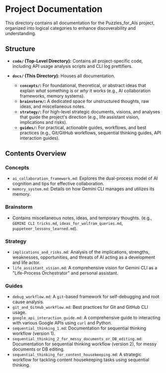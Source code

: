 # Project Documentation

This directory contains all documentation for the Puzzles_for_AIs project, organized into logical categories to enhance discoverability and understanding.

## Structure

*   **`code/` (Top-Level Directory):** Contains all project-specific code, including API usage analysis scripts and CLI log prettifiers.

*   **`docs/` (This Directory):** Houses all documentation.
    *   **`concepts/`:** For foundational, theoretical, or abstract ideas that explain *what* something is or *why* it works (e.g., AI collaboration frameworks, memory systems).
    *   **`brainstorm/`:** A dedicated space for unstructured thoughts, raw ideas, and miscellaneous notes.
    *   **`strategy/`:** For high-level strategic documents, visions, and analyses that guide the project's direction (e.g., life assistant vision, implications and risks).
    *   **`guides/`:** For practical, actionable guides, workflows, and best practices (e.g., Git/GitHub workflows, sequential thinking guides, API interaction guides).

## Contents Overview

### Concepts
*   `ai_collaboration_framework.md`: Explores the dual-process model of AI cognition and tips for effective collaboration.
*   `memory_system.md`: Details on how Gemini CLI manages and utilizes its memory.

### Brainstorm
*   Contains miscellaneous notes, ideas, and temporary thoughts. (e.g., `GEMINI CLI tricks.md`, `ideas_for_wolfram_queries.md`, `puppeteer_lessons_learned.md`).

### Strategy
*   `implications_and_risks.md`: Analysis of the implications, strengths, weaknesses, opportunities, and threats of AI acting as a development and life actor.
*   `life_assistant_vision.md`: A comprehensive vision for Gemini CLI as a "Life-Process Orchestrator" and personal assistant.

### Guides
*   `debug_workflow.md`: A `git`-based framework for self-debugging and root cause analysis.
*   `git_and_GitHub_workflow.md`: Best practices for Git and GitHub CLI usage.
*   `google_api_interaction_guide.md`: A comprehensive guide to interacting with various Google APIs using `curl` and Python.
*   `sequential_thinking_1.md`: Documentation for sequential thinking workflow (version 1).
*   `sequential_thinking_2_for_messy_documents_or_DB_editing.md`: Documentation for sequential thinking workflow (version 2), for messy documents or DB editing.
*   `sequential_thinking_for_content_housekeeping.md`: A strategic workflow for tackling content housekeeping tasks using sequential thinking.